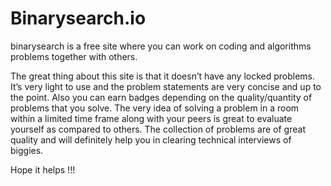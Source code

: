 # Binarysearch.io

binarysearch is a free site where you can work on coding and algorithms problems together with others.

The great thing about this site is that it doesn’t have any locked problems. It’s very light to use and the problem statements are very concise and up to the point. 
Also you can earn badges depending on the quality/quantity of problems that you solve. The very idea of solving a problem in a room within a limited time frame along with your peers is great to evaluate yourself as compared to others. The collection of problems are of great quality and will definitely help you in clearing technical interviews of biggies.

Hope it helps !!!
